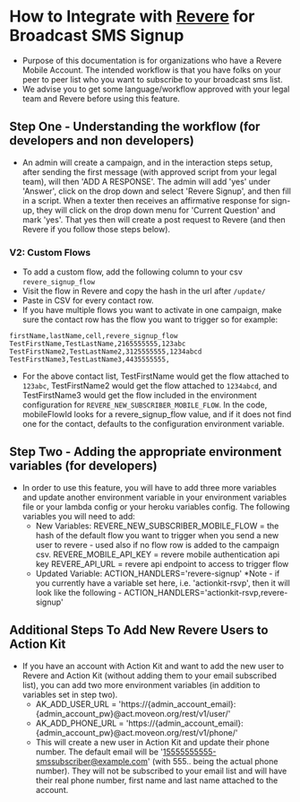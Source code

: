 # How to Integrate with [Revere](https://reverehq.com/) for Broadcast SMS Signup
- Purpose of this documentation is for organizations who have a Revere Mobile Account. The intended workflow is that you have folks on your peer to peer list who you want to subscribe to your broadcast sms list.
- We advise you to get some language/workflow approved with your legal team and Revere before using this feature.

## Step One - Understanding the workflow (for developers and non developers)
- An admin will create a campaign, and in the interaction steps setup, after sending the first message (with approved script from your legal team), will then 'ADD A RESPONSE'. The admin will add 'yes' under 'Answer', click on the drop down and select 'Revere Signup', and then fill in a script. When a texter then receives an affirmative response for sign-up, they will click on the drop down menu for 'Current Question' and mark 'yes'. That yes then will create a post request to Revere (and then Revere if you follow those steps below).

### V2: Custom Flows
- To add a custom flow, add the following column to your csv `revere_signup_flow`
- Visit the flow in Revere and copy the hash in the url after `/update/`
- Paste in CSV for every contact row.
- If you have multiple flows you want to activate in one campaign, make sure the contact row has the flow you want to trigger so for example:
```
firstName,lastName,cell,revere_signup_flow
TestFirstName,TestLastName,2165555555,123abc
TestFirstName2,TestLastName2,3125555555,1234abcd
TestFirstName3,TestLastName3,4435555555,
```
- For the above contact list, TestFirstName would get the flow attached to `123abc`, TestFirstName2 would get the flow attached to `1234abcd`, and TestFirstName3 would get the flow included in the environment configuration for `REVERE_NEW_SUBSCRIBER_MOBILE_FLOW`. In the code, mobileFlowId looks for a revere_signup_flow value, and if it does not find one for the contact, defaults to the configuration environment variable.

## Step Two - Adding the appropriate environment variables (for developers)
- In order to use this feature, you will have to add three more variables and update another environment variable in your environment variables file or your lambda config or your heroku variables config. The following variables you will need to add:
  - New Variables:
      REVERE_NEW_SUBSCRIBER_MOBILE_FLOW = the hash of the default flow you want to trigger when you send a new user to revere - used also if no flow row is added to the campaign csv.
      REVERE_MOBILE_API_KEY = revere mobile authentication api key
      REVERE_API_URL = revere api endpoint to access to trigger flow
  - Updated Variable:
      ACTION_HANDLERS='revere-signup'
      *Note - if you currently have a variable set here, i.e. 'actionkit-rsvp', then it will look like the following
        - ACTION_HANDLERS='actionkit-rsvp,revere-signup'

## Additional Steps To Add New Revere Users to Action Kit
- If you have an account with Action Kit and want to add the new user to Revere and Action Kit (without adding them to your email subscribed list), you can add two more environment variables (in addition to variables set in step two).
  - AK_ADD_USER_URL = 'https://{admin_account_email}:{admin_account_pw}@act.moveon.org/rest/v1/user/'
  - AK_ADD_PHONE_URL = 'https://{admin_account_email}:{admin_account_pw}@act.moveon.org/rest/v1/phone/'
  - This will create a new user in Action Kit and update their phone number. The default email will be '15555555555-smssubscriber@example.com'  (with 555.. being the actual phone number). They will not be subscribed to your email list and will have their real phone number, first name and last name attached to the account.
